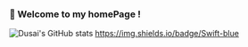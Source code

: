 ### 🥳 Welcome to my homePage !
![Dusai's GitHub stats](https://github-readme-stats.vercel.app/api?username=ricoguo0228)
https://img.shields.io/badge/Swift-blue

